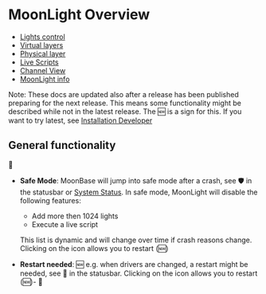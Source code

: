 # MoonLight Overview

* [Lights control](https://moonmodules.org/MoonLight/moonbase/module/lightsControl/)
* [Virtual layers](https://moonmodules.org/MoonLight/moonbase/module/virtual/)
* [Physical layer](https://moonmodules.org/MoonLight/moonbase/module/physical/)
* [Live Scripts](https://moonmodules.org/MoonLight/moonbase/module/liveScripts/)
* [Channel View](https://moonmodules.org/MoonLight/moonbase/module/ChannelView/)
* [MoonLight info](https://moonmodules.org/MoonLight/moonbase/module/MoonLightInfo/)

Note: These docs are updated also after a release has been published preparing for the next release. This means some functionality might be described while not in the latest release. The 🆕 is a sign for this. If you want to try latest, see [Installation Developer](https://moonmodules.org/MoonLight/develop/overview/#installation-developer)

## General functionality

🚧

* **Safe Mode**: MoonBase will jump into safe mode after a crash, see 🛡️ in the statusbar or [System Status](https://moonmodules.org/MoonLight/system/status/). In safe mode, MoonLight will disable the following features:
    * Add more then 1024 lights
    * Execute a live script

    This list is dynamic and will change over time if crash reasons change.
    Clicking on the icon allows you to restart (🆕)

* **Restart needed**: 🆕 e.g. when drivers are changed, a restart might be needed, see 🔄 in the statusbar. Clicking on the icon allows you to restart (🆕)- 🚧